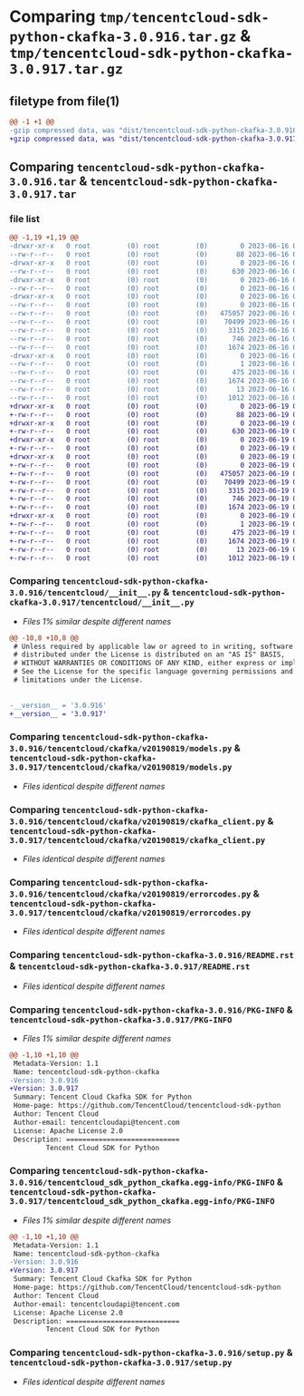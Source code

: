 # Comparing `tmp/tencentcloud-sdk-python-ckafka-3.0.916.tar.gz` & `tmp/tencentcloud-sdk-python-ckafka-3.0.917.tar.gz`

## filetype from file(1)

```diff
@@ -1 +1 @@
-gzip compressed data, was "dist/tencentcloud-sdk-python-ckafka-3.0.916.tar", last modified: Fri Jun 16 00:30:09 2023, max compression
+gzip compressed data, was "dist/tencentcloud-sdk-python-ckafka-3.0.917.tar", last modified: Mon Jun 19 00:21:14 2023, max compression
```

## Comparing `tencentcloud-sdk-python-ckafka-3.0.916.tar` & `tencentcloud-sdk-python-ckafka-3.0.917.tar`

### file list

```diff
@@ -1,19 +1,19 @@
-drwxr-xr-x   0 root         (0) root         (0)        0 2023-06-16 00:30:09.000000 tencentcloud-sdk-python-ckafka-3.0.916/
--rw-r--r--   0 root         (0) root         (0)       88 2023-06-16 00:30:09.000000 tencentcloud-sdk-python-ckafka-3.0.916/setup.cfg
-drwxr-xr-x   0 root         (0) root         (0)        0 2023-06-16 00:30:09.000000 tencentcloud-sdk-python-ckafka-3.0.916/tencentcloud/
--rw-r--r--   0 root         (0) root         (0)      630 2023-06-16 00:30:09.000000 tencentcloud-sdk-python-ckafka-3.0.916/tencentcloud/__init__.py
-drwxr-xr-x   0 root         (0) root         (0)        0 2023-06-16 00:30:09.000000 tencentcloud-sdk-python-ckafka-3.0.916/tencentcloud/ckafka/
--rw-r--r--   0 root         (0) root         (0)        0 2023-06-16 00:30:09.000000 tencentcloud-sdk-python-ckafka-3.0.916/tencentcloud/ckafka/__init__.py
-drwxr-xr-x   0 root         (0) root         (0)        0 2023-06-16 00:30:09.000000 tencentcloud-sdk-python-ckafka-3.0.916/tencentcloud/ckafka/v20190819/
--rw-r--r--   0 root         (0) root         (0)        0 2023-06-16 00:30:09.000000 tencentcloud-sdk-python-ckafka-3.0.916/tencentcloud/ckafka/v20190819/__init__.py
--rw-r--r--   0 root         (0) root         (0)   475057 2023-06-16 00:30:09.000000 tencentcloud-sdk-python-ckafka-3.0.916/tencentcloud/ckafka/v20190819/models.py
--rw-r--r--   0 root         (0) root         (0)    70499 2023-06-16 00:30:09.000000 tencentcloud-sdk-python-ckafka-3.0.916/tencentcloud/ckafka/v20190819/ckafka_client.py
--rw-r--r--   0 root         (0) root         (0)     3315 2023-06-16 00:30:09.000000 tencentcloud-sdk-python-ckafka-3.0.916/tencentcloud/ckafka/v20190819/errorcodes.py
--rw-r--r--   0 root         (0) root         (0)      746 2023-06-16 00:30:09.000000 tencentcloud-sdk-python-ckafka-3.0.916/README.rst
--rw-r--r--   0 root         (0) root         (0)     1674 2023-06-16 00:30:09.000000 tencentcloud-sdk-python-ckafka-3.0.916/PKG-INFO
-drwxr-xr-x   0 root         (0) root         (0)        0 2023-06-16 00:30:09.000000 tencentcloud-sdk-python-ckafka-3.0.916/tencentcloud_sdk_python_ckafka.egg-info/
--rw-r--r--   0 root         (0) root         (0)        1 2023-06-16 00:30:09.000000 tencentcloud-sdk-python-ckafka-3.0.916/tencentcloud_sdk_python_ckafka.egg-info/dependency_links.txt
--rw-r--r--   0 root         (0) root         (0)      475 2023-06-16 00:30:09.000000 tencentcloud-sdk-python-ckafka-3.0.916/tencentcloud_sdk_python_ckafka.egg-info/SOURCES.txt
--rw-r--r--   0 root         (0) root         (0)     1674 2023-06-16 00:30:09.000000 tencentcloud-sdk-python-ckafka-3.0.916/tencentcloud_sdk_python_ckafka.egg-info/PKG-INFO
--rw-r--r--   0 root         (0) root         (0)       13 2023-06-16 00:30:09.000000 tencentcloud-sdk-python-ckafka-3.0.916/tencentcloud_sdk_python_ckafka.egg-info/top_level.txt
--rw-r--r--   0 root         (0) root         (0)     1012 2023-06-16 00:30:09.000000 tencentcloud-sdk-python-ckafka-3.0.916/setup.py
+drwxr-xr-x   0 root         (0) root         (0)        0 2023-06-19 00:21:14.000000 tencentcloud-sdk-python-ckafka-3.0.917/
+-rw-r--r--   0 root         (0) root         (0)       88 2023-06-19 00:21:14.000000 tencentcloud-sdk-python-ckafka-3.0.917/setup.cfg
+drwxr-xr-x   0 root         (0) root         (0)        0 2023-06-19 00:21:14.000000 tencentcloud-sdk-python-ckafka-3.0.917/tencentcloud/
+-rw-r--r--   0 root         (0) root         (0)      630 2023-06-19 00:21:14.000000 tencentcloud-sdk-python-ckafka-3.0.917/tencentcloud/__init__.py
+drwxr-xr-x   0 root         (0) root         (0)        0 2023-06-19 00:21:14.000000 tencentcloud-sdk-python-ckafka-3.0.917/tencentcloud/ckafka/
+-rw-r--r--   0 root         (0) root         (0)        0 2023-06-19 00:21:14.000000 tencentcloud-sdk-python-ckafka-3.0.917/tencentcloud/ckafka/__init__.py
+drwxr-xr-x   0 root         (0) root         (0)        0 2023-06-19 00:21:14.000000 tencentcloud-sdk-python-ckafka-3.0.917/tencentcloud/ckafka/v20190819/
+-rw-r--r--   0 root         (0) root         (0)        0 2023-06-19 00:21:14.000000 tencentcloud-sdk-python-ckafka-3.0.917/tencentcloud/ckafka/v20190819/__init__.py
+-rw-r--r--   0 root         (0) root         (0)   475057 2023-06-19 00:21:14.000000 tencentcloud-sdk-python-ckafka-3.0.917/tencentcloud/ckafka/v20190819/models.py
+-rw-r--r--   0 root         (0) root         (0)    70499 2023-06-19 00:21:14.000000 tencentcloud-sdk-python-ckafka-3.0.917/tencentcloud/ckafka/v20190819/ckafka_client.py
+-rw-r--r--   0 root         (0) root         (0)     3315 2023-06-19 00:21:14.000000 tencentcloud-sdk-python-ckafka-3.0.917/tencentcloud/ckafka/v20190819/errorcodes.py
+-rw-r--r--   0 root         (0) root         (0)      746 2023-06-19 00:21:14.000000 tencentcloud-sdk-python-ckafka-3.0.917/README.rst
+-rw-r--r--   0 root         (0) root         (0)     1674 2023-06-19 00:21:14.000000 tencentcloud-sdk-python-ckafka-3.0.917/PKG-INFO
+drwxr-xr-x   0 root         (0) root         (0)        0 2023-06-19 00:21:14.000000 tencentcloud-sdk-python-ckafka-3.0.917/tencentcloud_sdk_python_ckafka.egg-info/
+-rw-r--r--   0 root         (0) root         (0)        1 2023-06-19 00:21:14.000000 tencentcloud-sdk-python-ckafka-3.0.917/tencentcloud_sdk_python_ckafka.egg-info/dependency_links.txt
+-rw-r--r--   0 root         (0) root         (0)      475 2023-06-19 00:21:14.000000 tencentcloud-sdk-python-ckafka-3.0.917/tencentcloud_sdk_python_ckafka.egg-info/SOURCES.txt
+-rw-r--r--   0 root         (0) root         (0)     1674 2023-06-19 00:21:14.000000 tencentcloud-sdk-python-ckafka-3.0.917/tencentcloud_sdk_python_ckafka.egg-info/PKG-INFO
+-rw-r--r--   0 root         (0) root         (0)       13 2023-06-19 00:21:14.000000 tencentcloud-sdk-python-ckafka-3.0.917/tencentcloud_sdk_python_ckafka.egg-info/top_level.txt
+-rw-r--r--   0 root         (0) root         (0)     1012 2023-06-19 00:21:14.000000 tencentcloud-sdk-python-ckafka-3.0.917/setup.py
```

### Comparing `tencentcloud-sdk-python-ckafka-3.0.916/tencentcloud/__init__.py` & `tencentcloud-sdk-python-ckafka-3.0.917/tencentcloud/__init__.py`

 * *Files 1% similar despite different names*

```diff
@@ -10,8 +10,8 @@
 # Unless required by applicable law or agreed to in writing, software
 # distributed under the License is distributed on an "AS IS" BASIS,
 # WITHOUT WARRANTIES OR CONDITIONS OF ANY KIND, either express or implied.
 # See the License for the specific language governing permissions and
 # limitations under the License.
 
 
-__version__ = '3.0.916'
+__version__ = '3.0.917'
```

### Comparing `tencentcloud-sdk-python-ckafka-3.0.916/tencentcloud/ckafka/v20190819/models.py` & `tencentcloud-sdk-python-ckafka-3.0.917/tencentcloud/ckafka/v20190819/models.py`

 * *Files identical despite different names*

### Comparing `tencentcloud-sdk-python-ckafka-3.0.916/tencentcloud/ckafka/v20190819/ckafka_client.py` & `tencentcloud-sdk-python-ckafka-3.0.917/tencentcloud/ckafka/v20190819/ckafka_client.py`

 * *Files identical despite different names*

### Comparing `tencentcloud-sdk-python-ckafka-3.0.916/tencentcloud/ckafka/v20190819/errorcodes.py` & `tencentcloud-sdk-python-ckafka-3.0.917/tencentcloud/ckafka/v20190819/errorcodes.py`

 * *Files identical despite different names*

### Comparing `tencentcloud-sdk-python-ckafka-3.0.916/README.rst` & `tencentcloud-sdk-python-ckafka-3.0.917/README.rst`

 * *Files identical despite different names*

### Comparing `tencentcloud-sdk-python-ckafka-3.0.916/PKG-INFO` & `tencentcloud-sdk-python-ckafka-3.0.917/PKG-INFO`

 * *Files 1% similar despite different names*

```diff
@@ -1,10 +1,10 @@
 Metadata-Version: 1.1
 Name: tencentcloud-sdk-python-ckafka
-Version: 3.0.916
+Version: 3.0.917
 Summary: Tencent Cloud Ckafka SDK for Python
 Home-page: https://github.com/TencentCloud/tencentcloud-sdk-python
 Author: Tencent Cloud
 Author-email: tencentcloudapi@tencent.com
 License: Apache License 2.0
 Description: ============================
         Tencent Cloud SDK for Python
```

### Comparing `tencentcloud-sdk-python-ckafka-3.0.916/tencentcloud_sdk_python_ckafka.egg-info/PKG-INFO` & `tencentcloud-sdk-python-ckafka-3.0.917/tencentcloud_sdk_python_ckafka.egg-info/PKG-INFO`

 * *Files 1% similar despite different names*

```diff
@@ -1,10 +1,10 @@
 Metadata-Version: 1.1
 Name: tencentcloud-sdk-python-ckafka
-Version: 3.0.916
+Version: 3.0.917
 Summary: Tencent Cloud Ckafka SDK for Python
 Home-page: https://github.com/TencentCloud/tencentcloud-sdk-python
 Author: Tencent Cloud
 Author-email: tencentcloudapi@tencent.com
 License: Apache License 2.0
 Description: ============================
         Tencent Cloud SDK for Python
```

### Comparing `tencentcloud-sdk-python-ckafka-3.0.916/setup.py` & `tencentcloud-sdk-python-ckafka-3.0.917/setup.py`

 * *Files identical despite different names*

